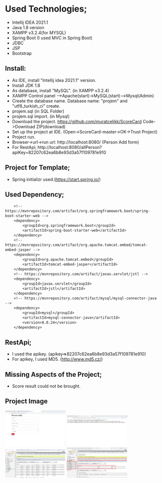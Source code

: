 # Used Technologies;
- Intellij IDEA 2021.1
- Java 1.8 version
- XAMPP v3.2.4(for MYSQL)
- Spring Boot (I used MVC in Spring Boot)
- JDBC
- JSP 
- Bootstrap

## Install:
- As IDE,  install "Intellij idea 2021.1" version.
- Install JDK 1.8
- As database, install "MySQL". (in XAMPP v3.2.4)
- XAMPP Control panel -->Apache(start)->MySQL(start)-->Mysql(Admin)
- Create the database name. Database name: "projem" and "utf8_turkish_ci" create.
- projem.sql (in SQL Folder) 
- projem.sql import. (in Mysql)
- Download the project. https://github.com/muratcelikk/ScoreCard  Code->Download ZIP(download)
- Set up the project at IDE. (Open->ScoreCard-master->OK->Trust Project)
- Project run.
- Browser->url->run url: http://localhost:8080/  (Person Add form)
- For RestApi; http://localhost:8080/allPerson?apiKey=82207c62ea6b8e93d3a57f109781e910

## Project for Template;
- Spring initializr used.(https://start.spring.io/)

## Used Dependency;
		<!-- https://mvnrepository.com/artifact/org.springframework.boot/spring-boot-starter-web -->
		<dependency>
			<groupId>org.springframework.boot</groupId>
			<artifactId>spring-boot-starter-web</artifactId>
		</dependency>
		<!-- https://mvnrepository.com/artifact/org.apache.tomcat.embed/tomcat-embed-jasper -->
		<dependency>
			<groupId>org.apache.tomcat.embed</groupId>
			<artifactId>tomcat-embed-jasper</artifactId>
		</dependency>
		<!-- https://mvnrepository.com/artifact/javax.servlet/jstl -->
		<dependency>
			<groupId>javax.servlet</groupId>
			<artifactId>jstl</artifactId>
		</dependency>
		<!-- https://mvnrepository.com/artifact/mysql/mysql-connector-java -->
		<dependency>
			<groupId>mysql</groupId>
			<artifactId>mysql-connector-java</artifactId>
			<version>8.0.24</version>
		</dependency>

## RestApi;

- I used the apikey. (apikey=>82207c62ea6b8e93d3a57f109781e910)
- For apikey, I used MD5. (http://www.md5.cz/)

## Missing Aspects of the Project;
- Score result could not be brought.

## Project Image

<p>
<a href="https://github.com/muratcelikk/ScoreCard/blob/master/image/2.png" target="_blank">
<img src="https://github.com/muratcelikk/ScoreCard/blob/master/image/2.png" width="200" style="max-width:100%;"></a>

<a href="https://github.com/muratcelikk/ScoreCard/blob/master/image/3-RestApi.png" target="_blank">
<img src="https://github.com/muratcelikk/ScoreCard/blob/master/image/3-RestApi.png" width="200" style="max-width:100%;"></a>

<a href="https://github.com/muratcelikk/ScoreCard/blob/master/image/5-Person.png" target="_blank">
<img src="https://github.com/muratcelikk/ScoreCard/blob/master/image/5-Person.png" width="200" style="max-width:100%;"></a>

<a href="https://github.com/muratcelikk/ScoreCard/blob/master/image/4-Total_score.png" target="_blank">
<img src="https://github.com/muratcelikk/ScoreCard/blob/master/image/4-Total_score.png" width="200" style="max-width:100%;"></a>
</p>
